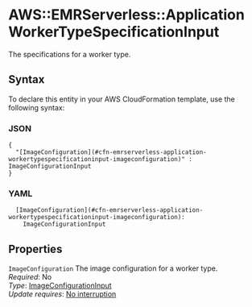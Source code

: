 # AWS::EMRServerless::Application WorkerTypeSpecificationInput<a name="aws-properties-emrserverless-application-workertypespecificationinput"></a>

The specifications for a worker type\.

## Syntax<a name="aws-properties-emrserverless-application-workertypespecificationinput-syntax"></a>

To declare this entity in your AWS CloudFormation template, use the following syntax:

### JSON<a name="aws-properties-emrserverless-application-workertypespecificationinput-syntax.json"></a>

```
{
  "[ImageConfiguration](#cfn-emrserverless-application-workertypespecificationinput-imageconfiguration)" : ImageConfigurationInput
}
```

### YAML<a name="aws-properties-emrserverless-application-workertypespecificationinput-syntax.yaml"></a>

```
  [ImageConfiguration](#cfn-emrserverless-application-workertypespecificationinput-imageconfiguration):
    ImageConfigurationInput
```

## Properties<a name="aws-properties-emrserverless-application-workertypespecificationinput-properties"></a>

`ImageConfiguration` <a name="cfn-emrserverless-application-workertypespecificationinput-imageconfiguration"></a>
The image configuration for a worker type\.  
_Required_: No  
_Type_: [ImageConfigurationInput](aws-properties-emrserverless-application-imageconfigurationinput.md)  
_Update requires_: [No interruption](https://docs.aws.amazon.com/AWSCloudFormation/latest/UserGuide/using-cfn-updating-stacks-update-behaviors.html#update-no-interrupt)
